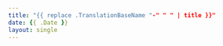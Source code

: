 ```yaml
---
title: "{{ replace .TranslationBaseName "-" " " | title }}"
date: {{ .Date }}
layout: single
---
```


